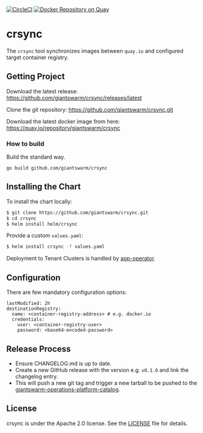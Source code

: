 [![CircleCI](https://circleci.com/gh/giantswarm/crsync.svg?&style=shield)](https://circleci.com/gh/giantswarm/crsync) [![Docker Repository on Quay](https://quay.io/repository/giantswarm/crsync/status "Docker Repository on Quay")](https://quay.io/repository/giantswarm/crsync)

# crsync

The `crsync` tool synchronizes images between `quay.io` and configured target container registry.

## Getting Project

Download the latest release:
https://github.com/giantswarm/crsync/releases/latest

Clone the git repository: https://github.com/giantswarm/crsync.git

Download the latest docker image from here:
https://quay.io/repository/giantswarm/crsync


### How to build

Build the standard way.

```
go build github.com/giantswarm/crsync
```

## Installing the Chart

To install the chart locally:

```bash
$ git clone https://github.com/giantswarm/crsync.git
$ cd crsync
$ helm install helm/crsync
```

Provide a custom `values.yaml`:

```bash
$ helm install crsync -f values.yaml
```

Deployment to Tenant Clusters is handled by [app-operator](https://github.com/giantswarm/app-operator).

## Configuration

There are few mandatory configuration options:

```
lastModified: 2h
destinationRegistry:
  name: <container-registry-address> # e.g. docker.io
  credentials:
    user: <container-registry-user>
    password: <base64-encoded-password>
```


## Release Process

* Ensure CHANGELOG.md is up to date.
* Create a new GitHub release with the version e.g. `v0.1.0` and link the
changelog entry.
* This will push a new git tag and trigger a new tarball to be pushed to the
[giantswarm-operations-platform-catalog].

[app-operator]: https://github.com/giantswarm/app-operator
[giantswarm-operations-platform-catalog]: https://github.com/giantswarm/giantswarm-operations-platform-catalog
[giantswarm-operations-platform-catalog-test-catalog]: https://github.com/giantswarm/giantswarm-operations-platform-test-catalog

## License

crsync is under the Apache 2.0 license. See the [LICENSE](LICENSE) file
for details.
